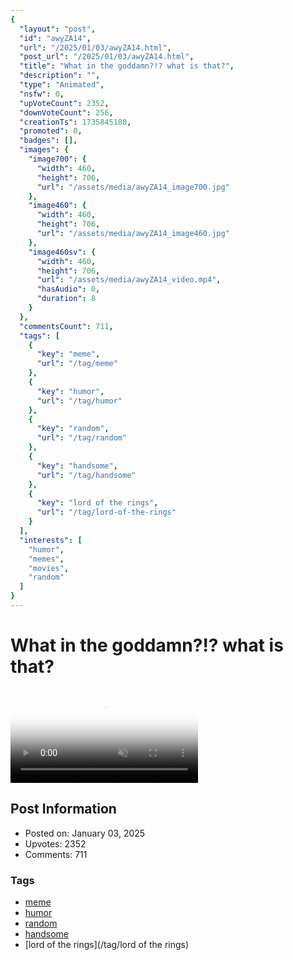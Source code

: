 ```yaml
---
{
  "layout": "post",
  "id": "awyZA14",
  "url": "/2025/01/03/awyZA14.html",
  "post_url": "/2025/01/03/awyZA14.html",
  "title": "What in the goddamn?!? what is that?",
  "description": "",
  "type": "Animated",
  "nsfw": 0,
  "upVoteCount": 2352,
  "downVoteCount": 256,
  "creationTs": 1735845180,
  "promoted": 0,
  "badges": [],
  "images": {
    "image700": {
      "width": 460,
      "height": 706,
      "url": "/assets/media/awyZA14_image700.jpg"
    },
    "image460": {
      "width": 460,
      "height": 706,
      "url": "/assets/media/awyZA14_image460.jpg"
    },
    "image460sv": {
      "width": 460,
      "height": 706,
      "url": "/assets/media/awyZA14_video.mp4",
      "hasAudio": 0,
      "duration": 8
    }
  },
  "commentsCount": 711,
  "tags": [
    {
      "key": "meme",
      "url": "/tag/meme"
    },
    {
      "key": "humor",
      "url": "/tag/humor"
    },
    {
      "key": "random",
      "url": "/tag/random"
    },
    {
      "key": "handsome",
      "url": "/tag/handsome"
    },
    {
      "key": "lord of the rings",
      "url": "/tag/lord-of-the-rings"
    }
  ],
  "interests": [
    "humor",
    "memes",
    "movies",
    "random"
  ]
}
---
```


# What in the goddamn?!? what is that?

<video controls playsinline loop muted poster="/assets/media/awyZA14_image460.jpg">
  <source src="/assets/media/awyZA14_video.mp4" type="video/mp4">
  Your browser does not support the video tag.
</video>

## Post Information

- Posted on: January 03, 2025
- Upvotes: 2352
- Comments: 711

### Tags

- [meme](/tag/meme)
- [humor](/tag/humor)
- [random](/tag/random)
- [handsome](/tag/handsome)
- [lord of the rings](/tag/lord of the rings)
